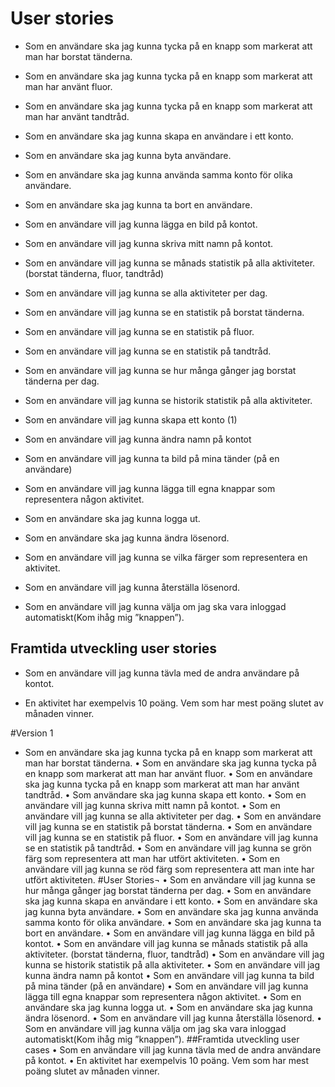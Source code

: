 # User stories

-   Som en användare ska jag kunna tycka på en knapp som markerat att man har borstat tänderna.
    
-   Som en användare ska jag kunna tycka på en knapp som markerat att man har använt fluor.
    
-   Som en användare ska jag kunna tycka på en knapp som markerat att man har använt tandtråd.
    
-   Som en användare ska jag kunna skapa en användare i ett konto.
    
-   Som en användare ska jag kunna byta användare.
    
-   Som en användare ska jag kunna använda samma konto för olika användare.
    
-   Som en användare ska jag kunna ta bort en användare.
    
-   Som en användare vill jag kunna lägga en bild på kontot.
    
-   Som en användare vill jag kunna skriva mitt namn på kontot.
    
-   Som en användare vill jag kunna se månads statistik på alla aktiviteter. (borstat tänderna, fluor, tandtråd)
    
-   Som en användare vill jag kunna se alla aktiviteter per dag.
    
-   Som en användare vill jag kunna se en statistik på borstat tänderna.
    
-   Som en användare vill jag kunna se en statistik på fluor.
    
-   Som en användare vill jag kunna se en statistik på tandtråd.
    
-   Som en användare vill jag kunna se hur många gånger jag borstat tänderna per dag.
    
-   Som en användare vill jag kunna se historik statistik på alla aktiviteter.
    
-   Som en användare vill jag kunna skapa ett konto (1)
    
-   Som en användare vill jag kunna ändra namn på kontot
    
-   Som en användare vill jag kunna ta bild på mina tänder (på en användare)
    
-   Som en användare vill jag kunna lägga till egna knappar som representera någon aktivitet.
    
-   Som en användare ska jag kunna logga ut.
    
-   Som en användare ska jag kunna ändra lösenord.
    
-   Som en användare vill jag kunna se vilka färger som representera en aktivitet.
    
-   Som en användare vill jag kunna återställa lösenord.
    
-   Som en användare vill jag kunna välja om jag ska vara inloggad automatiskt(Kom ihåg mig ”knappen”).

## Framtida utveckling user stories

-   Som en användare vill jag kunna tävla med de andra användare på kontot.
    
-   En aktivitet har exempelvis 10 poäng. Vem som har mest poäng slutet av månaden vinner.

#Version 1
-   Som en användare ska jag kunna tycka på en knapp som markerat att man har borstat tänderna.
•	Som en användare ska jag kunna tycka på en knapp som markerat att man har använt fluor.
•	Som en användare ska jag kunna tycka på en knapp som markerat att man har använt tandtråd.
•	Som användare ska jag kunna skapa ett konto.
•	Som en användare vill jag kunna skriva mitt namn på kontot.
•	Som en användare vill jag kunna se alla aktiviteter per dag. 
•	Som en användare vill jag kunna se en statistik på borstat tänderna.
•	Som en användare vill jag kunna se en statistik på fluor.
•	Som en användare vill jag kunna se en statistik på tandtråd.
•	Som en användare vill jag kunna se grön färg som representera att man har utfört aktiviteten.
•	Som en användare vill jag kunna se röd färg som representera att man inte har utfört aktiviteten.
#User Stories¬
•	Som en användare vill jag kunna se hur många gånger jag borstat tänderna per dag.
•	Som en användare ska jag kunna skapa en användare i ett konto. 
•	Som en användare ska jag kunna byta användare.
•	Som en användare ska jag kunna använda samma konto för olika användare. 
•	Som en användare ska jag kunna ta bort en användare.
•	Som en användare vill jag kunna lägga en bild på kontot.
•	Som en användare vill jag kunna se månads statistik på alla aktiviteter. (borstat tänderna, fluor, tandtråd)
•	Som en användare vill jag kunna se historik statistik på alla aktiviteter.
•	Som en användare vill jag kunna ändra namn på kontot
•	Som en användare vill jag kunna ta bild på mina tänder (på en användare) 
•	Som en användare vill jag kunna lägga till egna knappar som representera någon aktivitet.
•	Som en användare ska jag kunna logga ut.
•	Som en användare ska jag kunna ändra lösenord.
•	Som en användare vill jag kunna återställa lösenord.
•	Som en användare vill jag kunna välja om jag ska vara inloggad automatiskt(Kom ihåg mig ”knappen”). 
##Framtida utveckling user cases
•	Som en användare vill jag kunna tävla med de andra användare på kontot.
•	En aktivitet har exempelvis 10 poäng. Vem som har mest poäng slutet av månaden vinner. 


